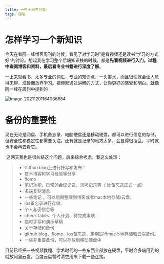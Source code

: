 ```yaml
---
title: 一些小思考合集
tags: 随笔
---
```


# 怎样学习一个新知识

​	今天在看阮一峰博客周刊的时候，看见了对学习时”是看视频还是读书“学习的方式好“的讨论。想起我在学习整个后端知识栈的时候，都是**先看视频进行入门，过程中查阅博客和资料，最后看专业书籍进行深度了解**。

​	一上来就看书，太多专业的词汇，专业的知识点，一头雾水，而且很快就会让人觉得无聊、烦躁而放弃学习。视频就通过讲解的方式，让你更好的感受和明白。就像阮一峰在周刊中提到的：

![image-20211201164036884](https://gitee.com/Object_Jason/my-pic-go/raw/master/img/image-20211201164036884.png)

# 备份的重要性

​	现在无论是网盘、手机备忘录、电脑硬盘还是移动硬盘，都可以进行信息的存储，但安全性和稳定性都需要关注。还有就是记录的地方太多，会显得很凌乱，平时就也不会再去看它。

​	这两天我也是很纠结这个问题，后来综合考虑，我这么处理：

>- Github blog上进行抒写和发布：
>  - 技术博客和学习经验等分享
>- flomo
>  - 笔记功能，日常的会议记录、思考记录等（ 比备忘录正式一点）
>  - 多端复制消息
>  - 一些笔记 ，可以后期整理到博客或者mac本地存储/云盘。
>- ios备忘录进行存储:
>  - 个人私密信息等
>  - check table、个人计划、待完成事项
>  - 临时手写和演示草稿
>- 关于存储和备份
>  - github blog、flomo、ios备忘录，定期进行mac本地存储和云端备份。
>  - 一些非重要备份，可以存放到移动硬盘中

​	目前已经把一些视频教程、学术时代的一些东西全部放在硬盘，平时会多端用到的就放阿里云盘，百度云盘暂时清空用来下载一些连接。